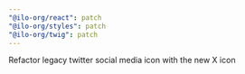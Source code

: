 ```yaml
---
"@ilo-org/react": patch
"@ilo-org/styles": patch
"@ilo-org/twig": patch
---
```


Refactor legacy twitter social media icon with the new X icon
